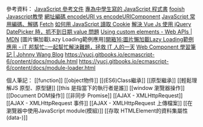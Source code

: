 
參考資料：
[JavaScript 參考文件](https://developer.mozilla.org/zh-TW/docs/Web/JavaScript/Reference)
[專為中學生寫的 JavaScript 程式書](https://ccckmit.gitbooks.io/javascript/content/)
[fooish Javascript教學](https://www.fooish.com/javascript/)
[網址編碼 encodeURI vs encodeURIComponent](https://kamadiam.com/encodeuri-vs-encodeuricomponent/#google_vignette)
[JavaScript 常用編碼、解碼](https://www.cythilya.tw/2020/07/24/encode-decode/)
[Fetch](https://developer.mozilla.org/zh-CN/docs/Web/API/Window/fetch#%E7%A4%BA%E4%BE%8B)
[如何用 JavaScript 讀取 Cookie](https://www.shubo.io/cookies/#%E5%A6%82%E4%BD%95%E7%94%A8-javascript-%E8%AE%80%E5%8F%96-cookie)
[解決 Vue Js 使用 jQuery DatePicker 時，抓不到日期 value 問題](https://dotblogs.com.tw/marsxie/2017/07/19/190143)
[Using custom elements - Web APIs | MDN](https://developer.mozilla.org/en-US/docs/Web/API/Web_components/Using_custom_elements#examples)
[圖片懶加載Lazy Loading範例應用][開箱16:圖片懶加載Lazy Loading範例應用 - iT 邦幫忙::一起幫忙解決難題，拯救 IT 人的一天](https://ithelp.ithome.com.tw/articles/10332085)
[Web Component 學習筆記 | Johnny Wang Blog](https://johnnywang1994.github.io/book/articles/js/web-component.html)
https://yucj.gitbooks.io/ecmascript-6/content/docs/module.html
https://yucj.gitbooks.io/ecmascript-6/content/docs/module-loader.html

個人筆記：
[[function]]
[[object物件]]
[[(ES6)Class繼承]]
[[原型繼承]]
[[輕鬆理解JS 原型、原型鏈]]
[[this 是指當下的執行者是誰]]
[[window 瀏覽器操作]]
[[Document DOM操作]]
[[非同步 Promise]]
[[AJAX - XMLHttpRequest]]
[[AJAX - XMLHttpRequest 事件]]
[[AJAX - XMLHttpRequest 上傳檔案]]
[[在瀏覽器中使用JavaScript module(模組)]]
[[存取 HTMLElement的資料集屬性(data-)]]